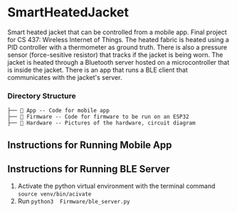 # SmartHeatedJacket

Smart heated jacket that can be controlled from a mobile app. Final project for CS 437: Wireless Internet of Things. The heated fabric is heated using a PID controller with a thermometer as ground truth. There is also a pressure sensor (force-sesitive resistor) that tracks if the jacket is being worn. The jacket is heated through a Bluetooth server hosted on a microcontroller that is inside the jacket. There is an app that runs a BLE client that communicates with the jacket's server.

### Directory Structure

```
├──  App -- Code for mobile app
├──  Firmware -- Code for firmware to be run on an ESP32
├──  Hardware -- Pictures of the hardware, circuit diagram
```

## Instructions for Running Mobile App

## Instructions for Running BLE Server
1. Activate the python virtual environment with the terminal command `source venv/bin/acivate`
2. Run `python3  Firmware/ble_server.py`